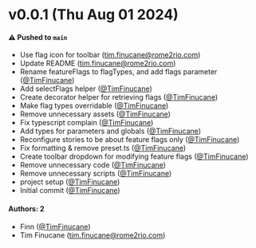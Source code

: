 # v0.0.1 (Thu Aug 01 2024)

#### ⚠️ Pushed to `main`

- Use flag icon for toolbar (tim.finucane@rome2rio.com)
- Update README (tim.finucane@rome2rio.com)
- Rename featureFlags to flagTypes, and add flags parameter ([@TimFinucane](https://github.com/TimFinucane))
- Add selectFlags helper ([@TimFinucane](https://github.com/TimFinucane))
- Create decorator helper for retrieving flags ([@TimFinucane](https://github.com/TimFinucane))
- Make flag types overridable ([@TimFinucane](https://github.com/TimFinucane))
- Remove unnecessary assets ([@TimFinucane](https://github.com/TimFinucane))
- Fix typescript complain ([@TimFinucane](https://github.com/TimFinucane))
- Add types for parameters and globals ([@TimFinucane](https://github.com/TimFinucane))
- Reconfigure stories to be about feature flags only ([@TimFinucane](https://github.com/TimFinucane))
- Fix formatting & remove preset.ts ([@TimFinucane](https://github.com/TimFinucane))
- Create toolbar dropdown for modifying feature flags ([@TimFinucane](https://github.com/TimFinucane))
- Remove unnecessary code ([@TimFinucane](https://github.com/TimFinucane))
- Remove unnecessary scripts ([@TimFinucane](https://github.com/TimFinucane))
- project setup ([@TimFinucane](https://github.com/TimFinucane))
- Initial commit ([@TimFinucane](https://github.com/TimFinucane))

#### Authors: 2

- Finn ([@TimFinucane](https://github.com/TimFinucane))
- Tim Finucane (tim.finucane@rome2rio.com)

